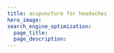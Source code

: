 ```yaml
---
title: acupuncture for headaches
hero_image: 
search_engine_optimization:
  page_title:
  page_description:
---
```

